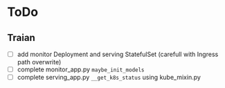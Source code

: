 # ToDo


## Traian

- [ ] add monitor Deployment and serving StatefulSet (carefull with Ingress path overwrite)
- [ ] complete monitor_app.py `maybe_init_models`
- [ ] complete serving_app.py `__get_k8s_status` using kube_mixin.py